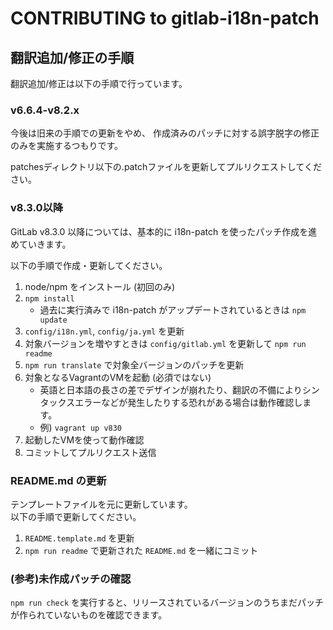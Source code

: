 CONTRIBUTING to gitlab-i18n-patch
=================================

## 翻訳追加/修正の手順

翻訳追加/修正は以下の手順で行っています。

### v6.6.4-v8.2.x

今後は旧来の手順での更新をやめ、 作成済みのパッチに対する誤字脱字の修正のみを実施するつもりです。

patchesディレクトリ以下の.patchファイルを更新してプルリクエストしてください。

### v8.3.0以降

GitLab v8.3.0 以降については、基本的に i18n-patch を使ったパッチ作成を進めていきます。

以下の手順で作成・更新してください。

1. node/npm をインストール (初回のみ)
1. `npm install`
    * 過去に実行済みで i18n-patch がアップデートされているときは `npm update`
1. `config/i18n.yml`, `config/ja.yml` を更新
1. 対象バージョンを増やすときは `config/gitlab.yml` を更新して `npm run readme`
1. `npm run translate` で対象全バージョンのパッチを更新
1. 対象となるVagrantのVMを起動 (必須ではない)
    * 英語と日本語の長さの差でデザインが崩れたり、翻訳の不備によりシンタックスエラーなどが発生したりする恐れがある場合は動作確認します。
    * 例) `vagrant up v830`
1. 起動したVMを使って動作確認
1. コミットしてプルリクエスト送信

### README.md の更新

テンプレートファイルを元に更新しています。  
以下の手順で更新してください。

1. `README.template.md` を更新
1. `npm run readme` で更新された `README.md` を一緒にコミット

### (参考)未作成パッチの確認

`npm run check` を実行すると、リリースされているバージョンのうちまだパッチが作られていないものを確認できます。
